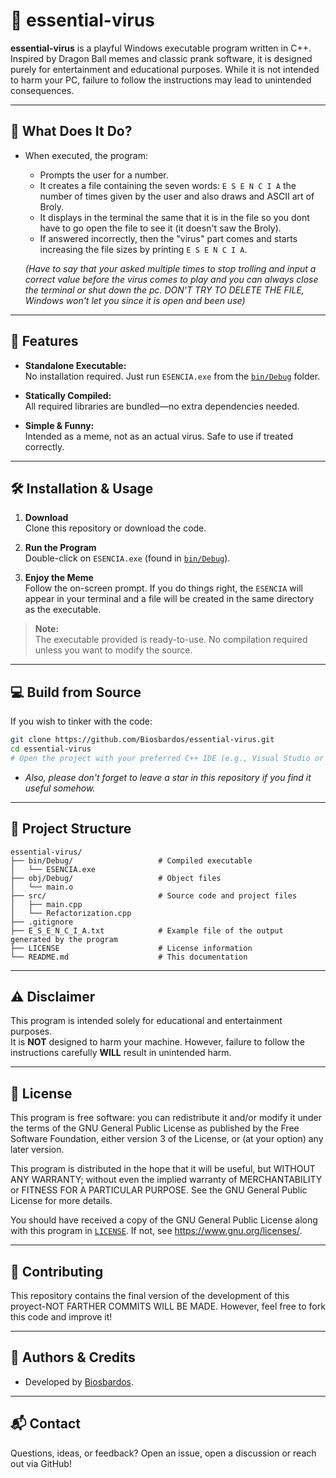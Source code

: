 # 🦠 essential-virus

**essential-virus** is a playful Windows executable program written in C++. Inspired by Dragon Ball memes and classic prank software, it is designed purely for entertainment and educational purposes. While it is not intended to harm your PC, failure to follow the instructions may lead to unintended consequences.

---

## 🎉 What Does It Do?

- When executed, the program:
  - Prompts the user for a number.
  - It creates a file containing the seven words: `E S E N C I A` the number of times given by the user and also draws and ASCII art of Broly.
  - It displays in the terminal the same that it is in the file so you dont have to go open the file to see it (it doesn't saw the Broly).
  - If answered incorrectly, then the "virus" part comes and starts increasing the file sizes by printing `E S E N C I A`.

  *(Have to say that your asked multiple times to stop trolling and input a correct value before the virus comes to play and you can always close the terminal or shut down the pc. DON'T TRY TO DELETE THE FILE, Windows won't let you since it is open and been use)*

---
## 🚀 Features

- **Standalone Executable:**  
  No installation required. Just run `ESENCIA.exe` from the [`bin/Debug`](bin/Debug) folder.

- **Statically Compiled:**  
  All required libraries are bundled—no extra dependencies needed.

- **Simple & Funny:**  
  Intended as a meme, not as an actual virus. Safe to use if treated correctly.

---

## 🛠️ Installation & Usage

1. **Download**  
   Clone this repository or download the code.

2. **Run the Program**  
   Double-click on `ESENCIA.exe` (found in [`bin/Debug`](bin/Debug)).

3. **Enjoy the Meme**  
   Follow the on-screen prompt. If you do things right, the `ESENCIA` will appear in your terminal and a file will be created in the same directory as the executable.

> **Note:**  
> The executable provided is ready-to-use. No compilation required unless you want to modify the source.

---

## 💻 Build from Source

If you wish to tinker with the code:

```sh
git clone https://github.com/Biosbardos/essential-virus.git
cd essential-virus
# Open the project with your preferred C++ IDE (e.g., Visual Studio or CodeBlocks)
```
- *Also, please don't forget to leave a star in this repository if you find it useful somehow.*

---

## 📂 Project Structure

```
essential-virus/
├── bin/Debug/                   # Compiled executable
│   └── ESENCIA.exe
├── obj/Debug/                   # Object files
│   └── main.o
├── src/                         # Source code and project files
│   ├── main.cpp
│   └── Refactorization.cpp
├── .gitignore
├── E_S_E_N_C_I_A.txt            # Example file of the output generated by the program
├── LICENSE                      # License information
└── README.md                    # This documentation
```

---

## ⚠️ Disclaimer

This program is intended solely for educational and entertainment purposes.  
It is **NOT** designed to harm your machine. However, failure to follow the instructions carefully **WILL** result in unintended harm.

---

## 📝 License

This program is free software: you can redistribute it and/or modify
it under the terms of the GNU General Public License as published by
the Free Software Foundation, either version 3 of the License, or
(at your option) any later version.

This program is distributed in the hope that it will be useful,
but WITHOUT ANY WARRANTY; without even the implied warranty of
MERCHANTABILITY or FITNESS FOR A PARTICULAR PURPOSE.  See the
GNU General Public License for more details.

You should have received a copy of the GNU General Public License
along with this program in [`LICENSE`](LICENSE).  If not, see https://www.gnu.org/licenses/.

---

## 🤝 Contributing

This repository contains the final version of the development of this proyect-NOT FARTHER COMMITS WILL BE MADE. However, feel free to fork this code and improve it!

---

## 👥 Authors & Credits

- Developed by [Biosbardos](https://github.com/Biosbardos).

---

## 📬 Contact

Questions, ideas, or feedback? 
Open an issue, open a discussion or reach out via GitHub!
